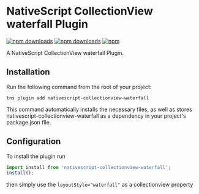 # NativeScript CollectionView waterfall Plugin
[![npm downloads](https://img.shields.io/npm/dm/nativescript-collectionview-waterfall.svg)](https://www.npmjs.com/package/nativescript-collectionview-waterfall)
[![npm downloads](https://img.shields.io/npm/dt/nativescript-collectionview-waterfall.svg)](https://www.npmjs.com/package/nativescript-collectionview-waterfall)
[![npm](https://img.shields.io/npm/v/nativescript-collectionview-waterfall.svg)](https://www.npmjs.com/package/nativescript-collectionview-waterfall)

A NativeScript CollectionView waterfall Plugin.

## Installation
Run the following command from the root of your project:

`tns plugin add nativescript-collectionview-waterfall`

This command automatically installs the necessary files, as well as stores nativescript-collectionview-waterfall as a dependency in your project's package.json file.

## Configuration

To install the plugin run 
```typescript
import install from 'nativescript-collectionview-waterfall';
install();
```

then simply use the `layoutStyle="waterfall"` as a collectionview property
